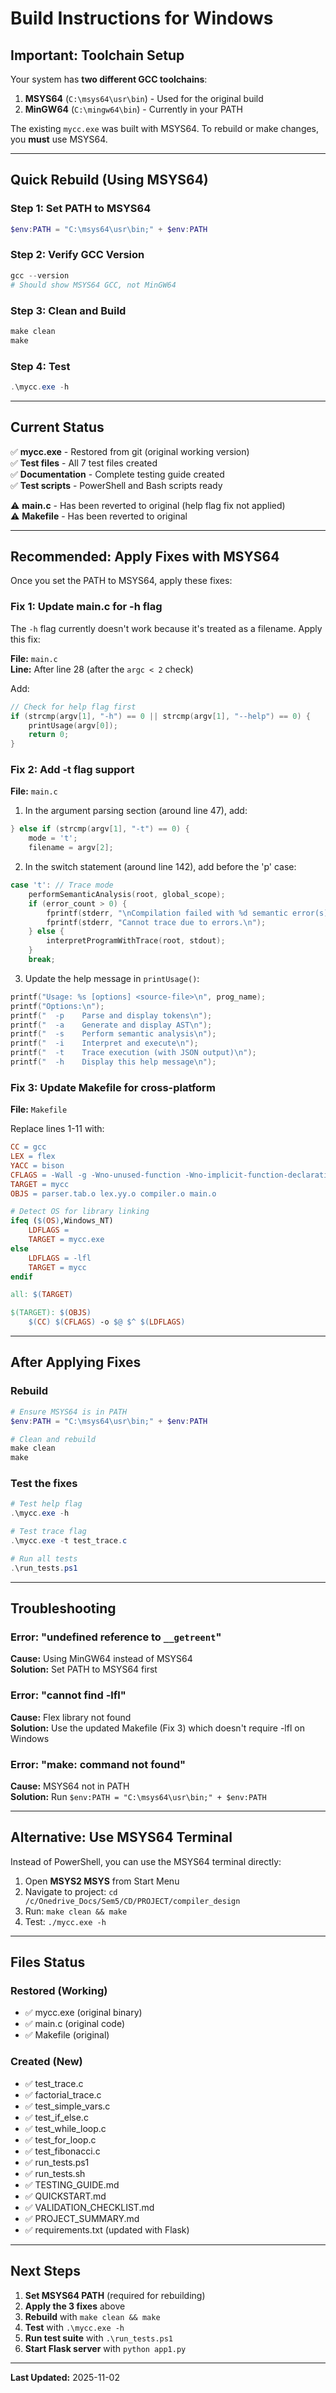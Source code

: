 # Build Instructions for Windows

## Important: Toolchain Setup

Your system has **two different GCC toolchains**:
1. **MSYS64** (`C:\msys64\usr\bin`) - Used for the original build
2. **MinGW64** (`C:\mingw64\bin`) - Currently in your PATH

The existing `mycc.exe` was built with MSYS64. To rebuild or make changes, you **must** use MSYS64.

---

## Quick Rebuild (Using MSYS64)

### Step 1: Set PATH to MSYS64
```powershell
$env:PATH = "C:\msys64\usr\bin;" + $env:PATH
```

### Step 2: Verify GCC Version
```powershell
gcc --version
# Should show MSYS64 GCC, not MinGW64
```

### Step 3: Clean and Build
```powershell
make clean
make
```

### Step 4: Test
```powershell
.\mycc.exe -h
```

---

## Current Status

✅ **mycc.exe** - Restored from git (original working version)  
✅ **Test files** - All 7 test files created  
✅ **Documentation** - Complete testing guide created  
✅ **Test scripts** - PowerShell and Bash scripts ready  

⚠️ **main.c** - Has been reverted to original (help flag fix not applied)  
⚠️ **Makefile** - Has been reverted to original  

---

## Recommended: Apply Fixes with MSYS64

Once you set the PATH to MSYS64, apply these fixes:

### Fix 1: Update main.c for -h flag

The `-h` flag currently doesn't work because it's treated as a filename. Apply this fix:

**File:** `main.c`  
**Line:** After line 28 (after the `argc < 2` check)

Add:
```c
// Check for help flag first
if (strcmp(argv[1], "-h") == 0 || strcmp(argv[1], "--help") == 0) {
    printUsage(argv[0]);
    return 0;
}
```

### Fix 2: Add -t flag support

**File:** `main.c`

1. In the argument parsing section (around line 47), add:
```c
} else if (strcmp(argv[1], "-t") == 0) {
    mode = 't';
    filename = argv[2];
```

2. In the switch statement (around line 142), add before the 'p' case:
```c
case 't': // Trace mode
    performSemanticAnalysis(root, global_scope);
    if (error_count > 0) {
        fprintf(stderr, "\nCompilation failed with %d semantic error(s)\n", error_count);
        fprintf(stderr, "Cannot trace due to errors.\n");
    } else {
        interpretProgramWithTrace(root, stdout);
    }
    break;
```

3. Update the help message in `printUsage()`:
```c
printf("Usage: %s [options] <source-file>\n", prog_name);
printf("Options:\n");
printf("  -p    Parse and display tokens\n");
printf("  -a    Generate and display AST\n");
printf("  -s    Perform semantic analysis\n");
printf("  -i    Interpret and execute\n");
printf("  -t    Trace execution (with JSON output)\n");
printf("  -h    Display this help message\n");
```

### Fix 3: Update Makefile for cross-platform

**File:** `Makefile`

Replace lines 1-11 with:
```makefile
CC = gcc
LEX = flex
YACC = bison
CFLAGS = -Wall -g -Wno-unused-function -Wno-implicit-function-declaration
TARGET = mycc
OBJS = parser.tab.o lex.yy.o compiler.o main.o

# Detect OS for library linking
ifeq ($(OS),Windows_NT)
    LDFLAGS = 
    TARGET = mycc.exe
else
    LDFLAGS = -lfl
    TARGET = mycc
endif

all: $(TARGET)

$(TARGET): $(OBJS)
	$(CC) $(CFLAGS) -o $@ $^ $(LDFLAGS)
```

---

## After Applying Fixes

### Rebuild
```powershell
# Ensure MSYS64 is in PATH
$env:PATH = "C:\msys64\usr\bin;" + $env:PATH

# Clean and rebuild
make clean
make
```

### Test the fixes
```powershell
# Test help flag
.\mycc.exe -h

# Test trace flag
.\mycc.exe -t test_trace.c

# Run all tests
.\run_tests.ps1
```

---

## Troubleshooting

### Error: "undefined reference to `__getreent`"
**Cause:** Using MinGW64 instead of MSYS64  
**Solution:** Set PATH to MSYS64 first

### Error: "cannot find -lfl"
**Cause:** Flex library not found  
**Solution:** Use the updated Makefile (Fix 3) which doesn't require -lfl on Windows

### Error: "make: command not found"
**Cause:** MSYS64 not in PATH  
**Solution:** Run `$env:PATH = "C:\msys64\usr\bin;" + $env:PATH`

---

## Alternative: Use MSYS64 Terminal

Instead of PowerShell, you can use the MSYS64 terminal directly:

1. Open **MSYS2 MSYS** from Start Menu
2. Navigate to project: `cd /c/Onedrive_Docs/Sem5/CD/PROJECT/compiler_design`
3. Run: `make clean && make`
4. Test: `./mycc.exe -h`

---

## Files Status

### Restored (Working)
- ✅ mycc.exe (original binary)
- ✅ main.c (original code)
- ✅ Makefile (original)

### Created (New)
- ✅ test_trace.c
- ✅ factorial_trace.c
- ✅ test_simple_vars.c
- ✅ test_if_else.c
- ✅ test_while_loop.c
- ✅ test_for_loop.c
- ✅ test_fibonacci.c
- ✅ run_tests.ps1
- ✅ run_tests.sh
- ✅ TESTING_GUIDE.md
- ✅ QUICKSTART.md
- ✅ VALIDATION_CHECKLIST.md
- ✅ PROJECT_SUMMARY.md
- ✅ requirements.txt (updated with Flask)

---

## Next Steps

1. **Set MSYS64 PATH** (required for rebuilding)
2. **Apply the 3 fixes** above
3. **Rebuild** with `make clean && make`
4. **Test** with `.\mycc.exe -h`
5. **Run test suite** with `.\run_tests.ps1`
6. **Start Flask server** with `python app1.py`

---

**Last Updated:** 2025-11-02
